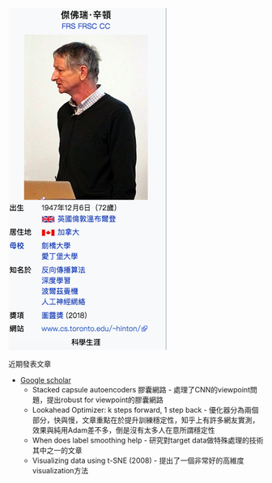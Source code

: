 <img src='./images/hinton_1.png'></img>

近期發表文章
* [Google scholar](https://scholar.google.com/citations?hl=zh-TW&user=JicYPdAAAAAJ&view_op=list_works&sortby=pubdate)
  * Stacked capsule autoencoders 膠囊網路 - 處理了CNN的viewpoint問題，提出robust for viewpoint的膠囊網路
  * Lookahead Optimizer: k steps forward, 1 step back - 優化器分為兩個部分，快與慢，文章重點在於提升訓練穩定性，知乎上有許多網友實測，效果與純用Adam差不多，倒是沒有太多人在意所謂穩定性
  * When does label smoothing help - 研究對target data做特殊處理的技術其中之一的文章
  * Visualizing data using t-SNE (2008) - 提出了一個非常好的高維度visualization方法